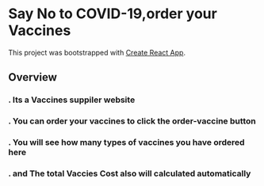 # Say No to COVID-19,order your Vaccines  

This project was bootstrapped with [Create React App](https://github.com/facebook/create-react-app).

## Overview
### . Its a Vaccines suppiler website
### . You can order your vaccines to click the order-vaccine button
### . You will see how many types of vaccines you have ordered here
### . and The total Vaccies Cost also will calculated automatically  